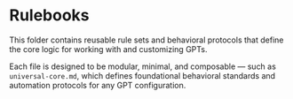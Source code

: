 # Rulebooks

This folder contains reusable rule sets and behavioral protocols that define the core logic for working with and customizing GPTs.

Each file is designed to be modular, minimal, and composable — such as `universal-core.md`, which defines foundational behavioral standards and automation protocols for any GPT configuration.
